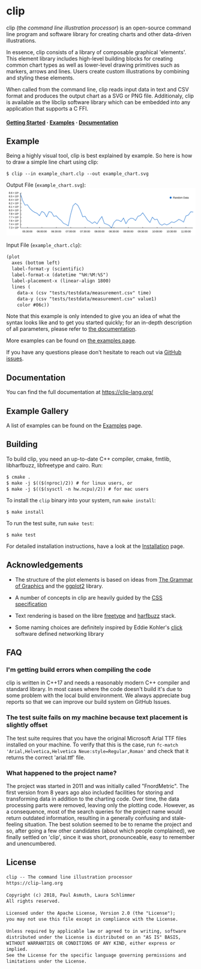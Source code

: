 # clip

clip (the _command line illustration processor_) is an open-source command line
program and software library for creating charts and other data-driven
illustrations.

In essence, clip consists of a library of composable graphical 'elements'. This
element library includes high-level building blocks for creating common chart types
as well as lower-level drawing primitives such as markers, arrows and lines. Users
create custom illustrations by combining and styling these elements.

When called from the command line, clip reads input data in text and CSV format
and produces the output chart as a SVG or PNG file. Additionaly, clip is available
as the libclip software library which can be embedded into any application that
supports a C FFI.


<h4>
  <a href="https://clip-lang.org/getting-started">Getting Started</a> &middot;
  <a href="https://clip-lang.org/examples">Examples</a> &middot;
  <a href="https://clip-lang.org">Documentation</a>
</h4>


Example
-------

Being a highly visual tool, clip is best explained by example. So here is how to
draw a simple line chart using clip:

    $ clip --in example_chart.clp --out example_chart.svg

Output File (`example_chart.svg`):
[![A simple scatterplot](/examples/charts-basic/demo_timeseries.svg)](https://clip-lang.org/examples/charts-basic/demo_timeseries)

Input File (`example_chart.clp`):

    (plot
      axes (bottom left)
      label-format-y (scientific)
      label-format-x (datetime "%H:%M:%S")
      label-placement-x (linear-align 1800)
      lines (
        data-x (csv "tests/testdata/measurement.csv" time)
        data-y (csv "tests/testdata/measurement.csv" value1)
        color #06c))

Note that this example is only intended to give you an idea of what the syntax
looks like and to get you started quickly; for an in-depth description of all
parameters, please refer to [the documentation](https://clip-lang.org).

More examples can be found on [the examples page](https://clip-lang.org/examples).

If you have any questions please don't hesitate to reach out via [GitHub issues](https://github.com/asmuth/clip).


Documentation
-------------

You can find the full documentation at https://clip-lang.org/


Example Gallery
---------------

A list of examples can be found on the [Examples](https://clip-lang.org/examples)
page.


Building
--------

To build clip, you need an up-to-date C++ compiler, cmake, fmtlib, libharfbuzz,
libfreetype and cairo. Run:

    $ cmake .
    $ make -j $(($(nproc)/2)) # for linux users, or
    $ make -j $(($(sysctl -n hw.ncpu)/2)) # for mac users 

To install the `clip` binary into your system, run `make install`:

    $ make install

To run the test suite, run `make test`:

    $ make test


For detailed installation instructions, have a look at the [Installation](https://clip-lang.org/documentation/installation/)
page.


Acknowledgements
----------------

  - The structure of the plot elements is based on ideas from [The Grammar of
    Graphics](https://www.springer.com/gp/book/9780387245447) and the
    [ggplot2](https://ggplot2.tidyverse.org/) library.

  - A number of concepts in clip are heavily guided by the
    [CSS specification](https://www.w3.org/TR/CSS2/)

  - Text rendering is based on the libre [freetype](https://www.freetype.org/)
    and [harfbuzz](https://harfbuzz.org) stack.

  - Some naming choices are definitely inspired by Eddie Kohler's
    [click](https://github.com/kohler/click) software defined networking library


FAQ
---

### I'm getting build errors when compiling the code

clip is written in C++17 and needs a reasonably modern C++ compiler and standard
library. In most cases where the code doesn't build it's due to some problem with
the local build environment. We always appreciate bug reports so that we can
improve our build system on GitHub Issues.

### The test suite fails on my machine because text placement is slightly offset

The test suite requires that you have the original Microsoft Arial TTF files
installed on your machine. To verify that this is the case, run `fc-match
'Arial,Helvetica,Helvetica Neue:style=Regular,Roman'` and check that it returns
the correct 'arial.ttf' file.

### What happened to the project name?

The project was started in 2011 and was initially called "FnordMetric". The
first version from 8 years ago also included facilities for storing and
transforming data in addition to the charting code. Over time, the data
processing parts were removed, leaving only the plotting code. However, as a
consequence, most of the search queries for the project name would return
outdated information, resulting in a generally confusing and stale-feeling
situation. The best solution seemed to be to rename the project and so, after
going a few other candidates (about which people complained), we finally settled
on 'clip', since it was short, pronounceable, easy to remember and unencumbered.


License
-------

    clip -- The command line illustration processor
    https://clip-lang.org

    Copyright (c) 2018, Paul Asmuth, Laura Schlimmer
    All rights reserved.

    Licensed under the Apache License, Version 2.0 (the "License");
    you may not use this file except in compliance with the License.

    Unless required by applicable law or agreed to in writing, software
    distributed under the License is distributed on an "AS IS" BASIS,
    WITHOUT WARRANTIES OR CONDITIONS OF ANY KIND, either express or implied.
    See the License for the specific language governing permissions and
    limitations under the License.
